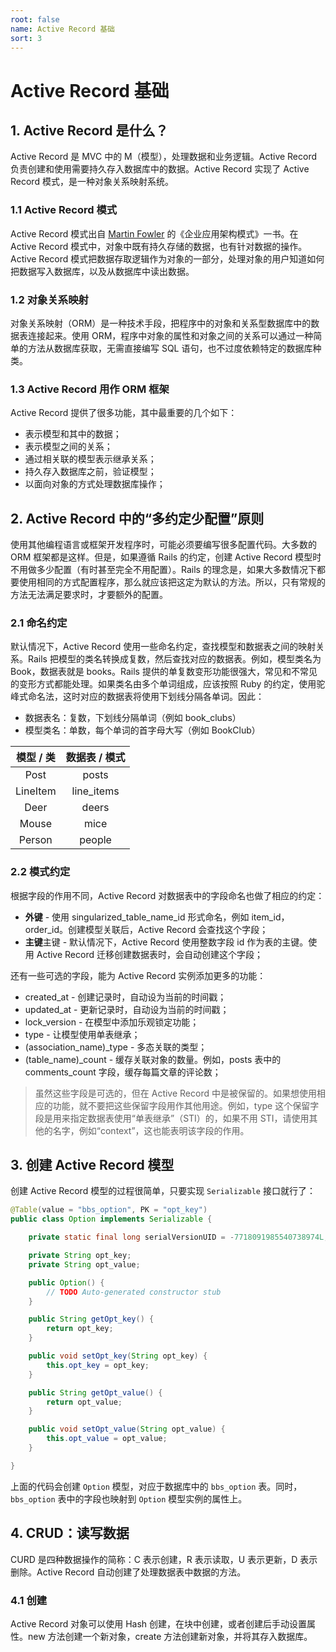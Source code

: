 ```yaml
---
root: false
name: Active Record 基础
sort: 3
---
```


# Active Record 基础

## 1. Active Record 是什么？

Active Record 是 MVC 中的 M（模型），处理数据和业务逻辑。Active Record 负责创建和使用需要持久存入数据库中的数据。Active Record 实现了 Active Record 模式，是一种对象关系映射系统。

### 1.1 Active Record 模式

Active Record 模式出自 [Martin Fowler](http://www.martinfowler.com/eaaCatalog/activeRecord.html) 的《企业应用架构模式》一书。在 Active Record 模式中，对象中既有持久存储的数据，也有针对数据的操作。Active Record 模式把数据存取逻辑作为对象的一部分，处理对象的用户知道如何把数据写入数据库，以及从数据库中读出数据。

### 1.2 对象关系映射

对象关系映射（ORM）是一种技术手段，把程序中的对象和关系型数据库中的数据表连接起来。使用 ORM，程序中对象的属性和对象之间的关系可以通过一种简单的方法从数据库获取，无需直接编写 SQL 语句，也不过度依赖特定的数据库种类。

### 1.3 Active Record 用作 ORM 框架

Active Record 提供了很多功能，其中最重要的几个如下：

- 表示模型和其中的数据；
- 表示模型之间的关系；
- 通过相关联的模型表示继承关系；
- 持久存入数据库之前，验证模型；
- 以面向对象的方式处理数据库操作；

## 2. Active Record 中的“多约定少配置”原则

使用其他编程语言或框架开发程序时，可能必须要编写很多配置代码。大多数的 ORM 框架都是这样。但是，如果遵循 Rails 的约定，创建 Active Record 模型时不用做多少配置（有时甚至完全不用配置）。Rails 的理念是，如果大多数情况下都要使用相同的方式配置程序，那么就应该把这定为默认的方法。所以，只有常规的方法无法满足要求时，才要额外的配置。

### 2.1 命名约定

默认情况下，Active Record 使用一些命名约定，查找模型和数据表之间的映射关系。Rails 把模型的类名转换成复数，然后查找对应的数据表。例如，模型类名为 Book，数据表就是 books。Rails 提供的单复数变形功能很强大，常见和不常见的变形方式都能处理。如果类名由多个单词组成，应该按照 Ruby 的约定，使用驼峰式命名法，这时对应的数据表将使用下划线分隔各单词。因此：

- 数据表名：复数，下划线分隔单词（例如 book_clubs）
- 模型类名：单数，每个单词的首字母大写（例如 BookClub）


|模型 / 类|数据表 / 模式|
|:---------:|:---------:|
|Post		|posts|
|LineItem	|line_items|
|Deer		|deers|
|Mouse		|mice|
|Person		|people|

### 2.2 模式约定

根据字段的作用不同，Active Record 对数据表中的字段命名也做了相应的约定：

- **外键** - 使用 singularized_table_name_id 形式命名，例如 item_id，order_id。创建模型关联后，Active Record 会查找这个字段；
- **主键**主键 - 默认情况下，Active Record 使用整数字段 id 作为表的主键。使用 Active Record 迁移创建数据表时，会自动创建这个字段；

还有一些可选的字段，能为 Active Record 实例添加更多的功能：

- created_at - 创建记录时，自动设为当前的时间戳；
- updated_at - 更新记录时，自动设为当前的时间戳；
- lock_version - 在模型中添加乐观锁定功能；
- type - 让模型使用单表继承；
- (association_name)_type - 多态关联的类型；
- (table_name)_count - 缓存关联对象的数量。例如，posts 表中的 comments_count 字段，缓存每篇文章的评论数；

> 虽然这些字段是可选的，但在 Active Record 中是被保留的。如果想使用相应的功能，就不要把这些保留字段用作其他用途。例如，type 这个保留字段是用来指定数据表使用“单表继承”（STI）的，如果不用 STI，请使用其他的名字，例如“context”，这也能表明该字段的作用。

## 3. 创建 Active Record 模型

创建 Active Record 模型的过程很简单，只要实现 `Serializable` 接口就行了：

```java
@Table(value = "bbs_option", PK = "opt_key")
public class Option implements Serializable {

	private static final long serialVersionUID = -7718091985540738974L;

	private String opt_key;
	private String opt_value;

	public Option() {
		// TODO Auto-generated constructor stub
	}

	public String getOpt_key() {
		return opt_key;
	}

	public void setOpt_key(String opt_key) {
		this.opt_key = opt_key;
	}

	public String getOpt_value() {
		return opt_value;
	}

	public void setOpt_value(String opt_value) {
		this.opt_value = opt_value;
	}

}
```

上面的代码会创建 `Option` 模型，对应于数据库中的 `bbs_option` 表。同时，`bbs_option` 表中的字段也映射到 `Option` 模型实例的属性上。

## 4. CRUD：读写数据

CURD 是四种数据操作的简称：C 表示创建，R 表示读取，U 表示更新，D 表示删除。Active Record 自动创建了处理数据表中数据的方法。

### 4.1 创建

Active Record 对象可以使用 Hash 创建，在块中创建，或者创建后手动设置属性。new 方法创建一个新对象，create 方法创建新对象，并将其存入数据库。
